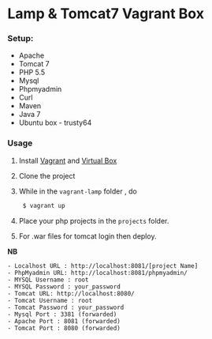 
# Lamp & Tomcat7  Vagrant Box

### Setup:
* Apache
* Tomcat 7
* PHP 5.5
* Mysql
* Phpmyadmin
* Curl
* Maven
* Java 7
* Ubuntu box - trusty64



### Usage


1. Install [Vagrant](https://www.vagrantup.com/) and [Virtual Box](https://www.virtualbox.org/)

2. Clone the project

3. While in the `vagrant-lamp` folder , do
    ```sh
     $ vagrant up
     ```
4. Place your php projects in the `projects` folder.
5. For .war files for tomcat login then deploy.




**NB**


    - Localhost URL : http://localhost:8081/[project Name]
    - PhpMyadmin URL: http://localhost:8081/phpmyadmin/
    - MYSQL Username : root  
    - MYSQL Password : your_password
    - Tomcat URL: http://localhost:8080/
    - Tomcat Username : root  
    - Tomcat Password : your_password
    - Mysql Port : 3381 (forwarded)
    - Apache Port : 8081 (forwarded)
    - Tomcat Port : 8080 (forwarded)








